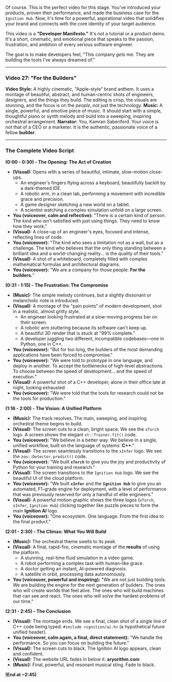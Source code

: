 Of course. This is the perfect video for this stage. You've introduced your products, proven their performance, and made the business case for the `Ignition Hub`. Now, it's time for a powerful, aspirational video that solidifies your brand and connects with the core identity of your target audience.

This video is a **"Developer Manifesto."** It's not a tutorial or a product demo. It's a short, cinematic, and emotional piece that speaks to the passion, frustration, and ambition of every serious software engineer.

The goal is to make developers feel, "This company *gets* me. They are building the tools I've always dreamed of."

---

### **Video 27: "For the Builders"**

**Video Style:** A highly cinematic, "Apple-style" brand anthem. It uses a montage of beautiful, abstract, and human-centric shots of engineers, designers, and the things they build. The editing is crisp, the visuals are stunning, and the focus is on the *people*, not just the technology.
**Music:** A single, powerful, and emotive piece of music. It should start with a simple, thoughtful piano or synth melody and build into a sweeping, inspiring orchestral arrangement.
**Narrator:** You, Kamran Saberiford. Your voice is not that of a CEO or a marketer. It is the authentic, passionate voice of a fellow **builder**.

---

### **The Complete Video Script**

**(0:00 - 0:30) - The Opening: The Act of Creation**

*   **(Visual):** Opens with a series of beautiful, intimate, slow-motion close-ups.
    *   An engineer's fingers flying across a keyboard, beautifully backlit by a dark-themed IDE.
    *   A robotic arm, in a clean lab, performing a movement with incredible grace and precision.
    *   A game designer sketching a new world on a tablet.
    *   A scientist watching a complex simulation unfold on a large screen.
*   **You (voiceover, calm and reflective):** "There is a certain kind of person. The kind who isn't satisfied with just using things. They need to know how they work."
*   **(Visual):** A close-up of an engineer's eyes, focused and intense, reflecting lines of code.
*   **You (voiceover):** "The kind who sees a limitation not as a wall, but as a challenge. The kind who believes that the only thing standing between a brilliant idea and a world-changing reality... is the quality of their tools."
*   **(Visual):** A shot of a whiteboard, completely filled with complex mathematical formulas and architectural diagrams.
*   **You (voiceover):** "We are a company for those people. **For the builders.**"

**(0:31 - 1:15) - The Frustration: The Compromise**

*   **(Music):** The simple melody continues, but a slightly dissonant or melancholic note is introduced.
*   **(Visual):** A montage of the "pain points" of modern development, shot in a realistic, almost gritty style.
    *   An engineer looking frustrated at a slow-moving progress bar on their screen.
    *   A robotic arm stuttering because its software can't keep up.
    *   A beautiful 3D render that is stuck at "99% complete."
    *   A developer juggling two different, incompatible codebases—one in Python, one in C++.
*   **You (voiceover):** "But for too long, the builders of the most demanding applications have been forced to compromise."
*   **You (voiceover):** "We were told to prototype in one language, and deploy in another. To accept the bottlenecks of high-level abstractions. To choose between the speed of development... and the speed of execution."
*   **(Visual):** A powerful shot of a C++ developer, alone in their office late at night, looking exhausted.
*   **You (voiceover):** "We were told that the tools for research could not be the tools for production."

**(1:16 - 2:00) - The Vision: A Unified Platform**

*   **(Music):** The track resolves. The main, sweeping, and inspiring orchestral theme begins to build.
*   **(Visual):** The screen cuts to a clean, bright space. We see the `xTorch` logo. A screen shows the elegant `xt::Trainer.fit()` code.
*   **You (voiceover):** "We believe in a better way. We believe in a single, unified workflow, built on the language of systems: **C++**."
*   **(Visual):** The screen seamlessly transitions to the `xInfer` logo. We see the `zoo::Detector.predict()` code.
*   **You (voiceover):** "We built **`xTorch`** to give you the joy and productivity of Python for your training and research."
*   **(Visual):** The screen transitions to the `Ignition Hub` logo. We see the beautiful UI of the cloud platform.
*   **You (voiceover):** "We built **`xInfer`** and the **`Ignition Hub`** to give you an automated, F1-grade engine for deployment, with a level of performance that was previously reserved for only a handful of elite engineers."
*   **(Visual):** A powerful motion graphic shows the three logos (`xTorch`, `xInfer`, `Ignition Hub`) clicking together like puzzle pieces to form the main **Ignition AI** logo.
*   **You (voiceover):** "One ecosystem. One language. From the first idea to the final product."

**(2:01 - 2:30) - The Climax: What You Will Build**

*   **(Music):** The orchestral theme swells to its peak.
*   **(Visual):** A final, rapid-fire, cinematic montage of the **results** of using the platform.
    *   A stunning, real-time fluid simulation in a video game.
    *   A robot performing a complex task with human-like grace.
    *   A doctor getting an instant, AI-powered diagnosis.
    *   A satellite in orbit, processing data autonomously.
*   **You (voiceover, powerful and inspiring):** "We are not just building tools. We are building the engine for the next generation of builders. The ones who will create worlds that feel alive. The ones who will build machines that can see and react. The ones who will solve the hardest problems of our time."

**(2:31 - 2:45) - The Conclusion**

*   **(Visual):** The montage ends. We see a final, clean shot of a single line of C++ code being typed: `#include <ignition/ai.h>` (a hypothetical future unified header).
*   **You (voiceover, calm again, a final, direct statement):** "We handle the performance. So you can focus on building the future."
*   **(Visual):** The screen cuts to black. The Ignition AI logo appears, clean and confident.
*   **(Visual):** The website URL fades in below it: **aryorithm.com**
*   **(Music):** Final, powerful, and resonant musical sting. Fade to black.

**(End at ~2:45)**